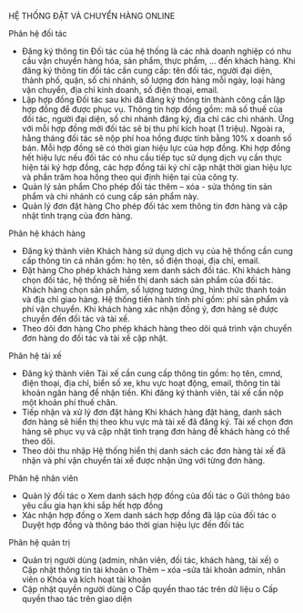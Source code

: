 HỆ THỐNG ĐẶT VÀ CHUYỂN HÀNG ONLINE

Phân hệ đối tác
- Đăng ký thông tin
Đối tác của hệ thống là các nhà doanh nghiệp có nhu cầu vận chuyển hàng hóa, sản phẩm, thực
phẩm, ... đến khách hàng. Khi đăng ký thông tin đối tác cần cung cấp: tên đối tác, người đại diện,
thành phố, quận, số chi nhánh, số lượng đơn hàng mỗi ngày, loại hàng vận chuyển, địa chỉ kinh
doanh, số điện thoại, email.
- Lập hợp đồng
Đối tác sau khi đã đăng ký thông tin thành công cần lập hợp đồng để được phục vụ. Thông tin hợp
đồng gồm: mã số thuế của đối tác, người đại diện, số chi nhánh đăng ký, địa chỉ các chi nhánh.
Ứng với mỗi hợp đồng mới đối tác sẽ bị thu phí kích hoạt (1 triệu). Ngoài ra, hằng tháng đối tác
sẽ nộp phí hoa hồng được tính bằng 10% x doanh số bán. Mỗi hợp đồng sẽ có thời gian hiệu lực
của hợp đồng. Khi hợp đồng hết hiệu lực nếu đối tác có nhu cầu tiếp tục sử dụng dịch vụ cần thực
hiện tái ký hợp đồng, các hợp đồng tái ký chỉ cập nhật thời gian hiệu lực và phần trăm hoa hồng
theo qui định hiện tại của công ty.
- Quản lý sản phẩm
Cho phép đối tác thêm – xóa - sửa thông tin sản phẩm và chi nhánh có cung cấp sản phẩm này.
- Quản lý đơn đặt hàng
Cho phép đối tác xem thông tin đơn hàng và cập nhật tình trạng của đơn hàng.

Phân hệ khách hàng
- Đăng ký thành viên
Khách hàng sử dụng dịch vụ của hệ thống cần cung cấp thông tin cá nhân gồm: họ tên, số điện
thoại, địa chỉ, email.
- Đặt hàng
Cho phép khách hàng xem danh sách đối tác. Khi khách hàng chọn đối tác, hệ thống sẽ hiển thị
danh sách sản phẩm của đối tác. Khách hàng chọn sản phẩm, số lượng tương ứng, hình thức thanh
toán và địa chỉ giao hàng. Hệ thống tiến hành tính phí gồm: phí sản phẩm và phí vận chuyển. Khi
khách hàng xác nhận đồng ý, đơn hàng sẽ được chuyển đến đối tác và tài xế.
- Theo dõi đơn hàng
Cho phép khách hàng theo dõi quá trình vận chuyển đơn hàng do đối tác và tài xế cập nhật.

Phân hệ tài xế
- Đăng ký thành viên
Tài xế cần cung cấp thông tin gồm: họ tên, cmnd, điện thoại, địa chỉ, biển số xe, khu vực hoạt động,
email, thông tin tài khoản ngân hàng để nhận tiền. Khi đăng ký thành viên, tài xế cần nộp một
khoản phí thuế chân.
- Tiếp nhận và xử lý đơn đặt hàng
Khi khách hàng đặt hàng, danh sách đơn hàng sẽ hiển thị theo khu vực mà tài xế đã đăng ký. Tài
xế chọn đơn hàng sẽ phục vụ và cập nhật tình trạng đơn hàng để khách hàng có thể theo dõi.
- Theo dõi thu nhập
Hệ thống hiển thị danh sách các đơn hàng tài xế đã nhận và phí vận chuyển tài xế được nhận ứng
với từng đơn hàng.

Phân hệ nhân viên
- Quản lý đối tác
o Xem danh sách hợp đồng của đối tác
o Gửi thông báo yêu cầu gia hạn khi sắp hết hợp đồng
- Xác nhận hợp đồng
o Xem danh sách hợp đồng đã lập của đối tác
o Duyệt hợp đồng và thông báo thời gian hiệu lực đến đối tác

Phân hệ quản trị
- Quản trị người dùng (admin, nhân viên, đối tác, khách hàng, tài xế)
o Cập nhật thông tin tài khoản
o Thêm – xóa –sửa tài khoản admin, nhân viên
o Khóa và kích hoạt tài khoản
- Cập nhật quyền người dùng
o Cấp quyền thao tác trên dữ liệu
o Cấp quyền thao tác trên giao diện
